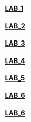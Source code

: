 ## [LAB_1](https://github.com/lionengine/fantastic-winner/tree/master/lab_1)
## [LAB_2](https://github.com/lionengine/fantastic-winner/tree/master/lab_2)
## [LAB_3](https://github.com/lionengine/fantastic-winner/tree/master/lab_3)
## [LAB_4](https://github.com/lionengine/fantastic-winner/tree/master/lab_4)
## [LAB_5](https://github.com/lionengine/fantastic-winner/tree/master/lab_5)
## [LAB_6](https://github.com/lionengine/fantastic-winner/tree/master/lab_6)
## [LAB_6](https://github.com/lionengine/fantastic-winner/tree/master/lab_6)